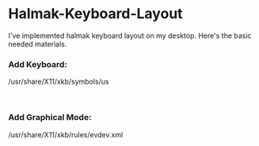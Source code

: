# Halmak-Keyboard-Layout
I've implemented halmak keyboard layout on my desktop. Here's the basic needed materials.


### Add Keyboard:

/usr/share/X11/xkb/symbols/us

&nbsp;

### Add Graphical Mode:

/usr/share/X11/xkb/rules/evdev.xml

&nbsp;
